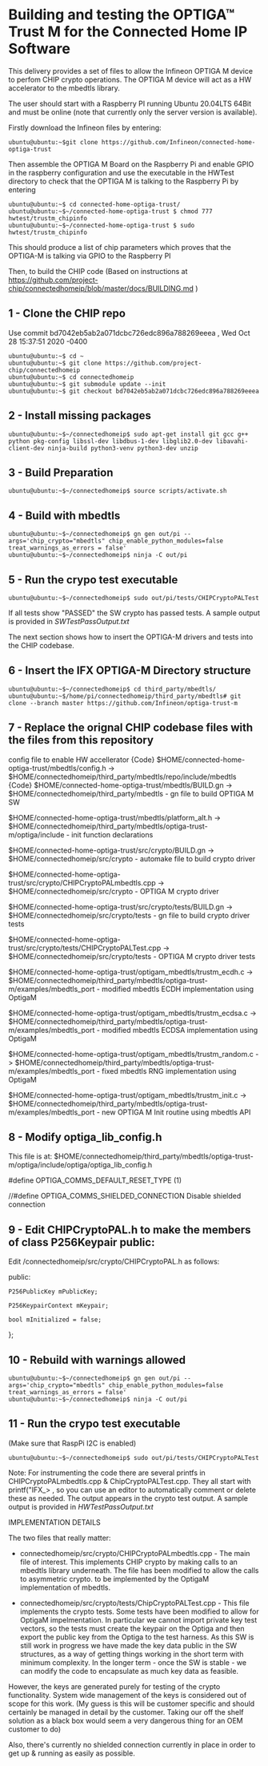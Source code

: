 # Building and testing the OPTIGA™ Trust M for the Connected Home IP Software

This delivery provides a set of files to allow the Infineon OPTIGA M device to perfom CHIP crypto operations. The OPTIGA M device will act as a HW accelerator to the mbedtls library.

The user should start with a Raspberry PI running Ubuntu 20.04LTS 64Bit and must be online (note that currently only the server version is available).

Firstly download the Infineon files by entering:

```console
ubuntu@ubuntu:~$git clone https://github.com/Infineon/connected-home-optiga-trust
```

Then assemble the OPTIGA M Board on the Raspberry Pi and enable GPIO in the raspberry configuration and use the executable in the HWTest directory to check that the OPTIGA M is talking to the Raspberry Pi by entering
```console
ubuntu@ubuntu:~$ cd connected-home-optiga-trust/
ubuntu@ubuntu:~$~/connected-home-optiga-trust $ chmod 777 hwtest/trustm_chipinfo 
ubuntu@ubuntu:~$~/connected-home-optiga-trust $ sudo hwtest/trustm_chipinfo 
```
This should produce a list of chip parameters which proves that the OPTIGA-M is talking via GPIO to the Raspberry PI

Then, to build the CHIP code (Based on instructions at https://github.com/project-chip/connectedhomeip/blob/master/docs/BUILDING.md )


## 1 - Clone the CHIP repo

Use commit bd7042eb5ab2a071dcbc726edc896a788269eeea , Wed Oct 28 15:37:51 2020 -0400

```console 
ubuntu@ubuntu:~$ cd ~
ubuntu@ubuntu:~$ git clone https://github.com/project-chip/connectedhomeip
ubuntu@ubuntu:~$ cd connectedhomeip
ubuntu@ubuntu:~$ git submodule update --init
ubuntu@ubuntu:~$ git checkout bd7042eb5ab2a071dcbc726edc896a788269eeea
```

## 2 - Install missing packages
```console
ubuntu@ubuntu:~$~/connectedhomeip$ sudo apt-get install git gcc g++ python pkg-config libssl-dev libdbus-1-dev libglib2.0-dev libavahi-client-dev ninja-build python3-venv python3-dev unzip
```

## 3 - Build Preparation
```console
ubuntu@ubuntu:~$~/connectedhomeip$ source scripts/activate.sh
```

## 4 - Build with mbedtls
```console
ubuntu@ubuntu:~$~/connectedhomeip$ gn gen out/pi --args='chip_crypto="mbedtls" chip_enable_python_modules=false treat_warnings_as_errors = false'
ubuntu@ubuntu:~$~/connectedhomeip$ ninja -C out/pi
```

## 5 - Run the crypo test executable
```console
ubuntu@ubuntu:~$~/connectedhomeip$ sudo out/pi/tests/CHIPCryptoPALTest
```

If all tests show "PASSED" the SW crypto has passed tests. A sample output is provided in *SWTestPassOutput.txt*

The next section shows how to insert the OPTIGA-M drivers and tests into the CHIP codebase.

## 6 - Insert the IFX OPTIGA-M Directory structure
```console
ubuntu@ubuntu:~$~/connectedhomeip$ cd third_party/mbedtls/
ubuntu@ubuntu:~$/home/pi/connectedhomeip/third_party/mbedtls# git clone --branch master https://github.com/Infineon/optiga-trust-m
```

## 7 - Replace the orignal CHIP codebase files with the files from this repository
config file to enable HW accellerator
{Code}
$HOME/connected-home-optiga-trust/mbedtls/config.h -> $HOME/connectedhomeip/third_party/mbedtls/repo/include/mbedtls
{Code}
$HOME/connected-home-optiga-trust/mbedtls/BUILD.gn -> $HOME/connectedhomeip/third_party/mbedtls - gn file to build OPTIGA M SW

$HOME/connected-home-optiga-trust/mbedtls/platform_alt.h -> $HOME/connectedhomeip/third_party/mbedtls/optiga-trust-m/optiga/include - init function declarations

$HOME/connected-home-optiga-trust/src/crypto/BUILD.gn -> $HOME/connectedhomeip/src/crypto - automake file to build crypto driver

$HOME/connected-home-optiga-trust/src/crypto/CHIPCryptoPALmbedtls.cpp -> $HOME/connectedhomeip/src/crypto - OPTIGA M crypto driver

$HOME/connected-home-optiga-trust/src/crypto/tests/BUILD.gn -> $HOME/connectedhomeip/src/crypto/tests - gn  file to build crypto driver tests

$HOME/connected-home-optiga-trust/src/crypto/tests/CHIPCryptoPALTest.cpp -> $HOME/connectedhomeip/src/crypto/tests - OPTIGA M crypto driver tests

$HOME/connected-home-optiga-trust/optigam_mbedtls/trustm_ecdh.c -> $HOME/connectedhomeip/third_party/mbedtls/optiga-trust-m/examples/mbedtls_port - modified mbedtls ECDH implementation using OptigaM

$HOME/connected-home-optiga-trust/optigam_mbedtls/trustm_ecdsa.c -> $HOME/connectedhomeip/third_party/mbedtls/optiga-trust-m/examples/mbedtls_port - modified mbedtls ECDSA implementation using OptigaM

$HOME/connected-home-optiga-trust/optigam_mbedtls/trustm_random.c -> $HOME/connectedhomeip/third_party/mbedtls/optiga-trust-m/examples/mbedtls_port - fixed mbedtls RNG implementation using OptigaM

$HOME/connected-home-optiga-trust/optigam_mbedtls/trustm_init.c -> $HOME/connectedhomeip/third_party/mbedtls/optiga-trust-m/examples/mbedtls_port - new OPTIGA M Init routine using mbedtls API

## 8 - Modify optiga_lib_config.h

This file is at: $HOME/connectedhomeip/third_party/mbedtls/optiga-trust-m/optiga/include/optiga/optiga_lib_config.h

#define OPTIGA_COMMS_DEFAULT_RESET_TYPE     (1)

//#define OPTIGA_COMMS_SHIELDED_CONNECTION  Disable shielded connection

## 9  - Edit CHIPCryptoPAL.h to make the members of class P256Keypair public:

Edit /connectedhomeip/src/crypto/CHIPCryptoPAL.h as follows:

public:

    P256PublicKey mPublicKey;
    
    P256KeypairContext mKeypair;
    
    bool mInitialized = false;
    
};

## 10 - Rebuild with warnings allowed
```console
ubuntu@ubuntu:~$~/connectedhomeip$ gn gen out/pi --args='chip_crypto="mbedtls" chip_enable_python_modules=false treat_warnings_as_errors = false'
ubuntu@ubuntu:~$~/connectedhomeip$ ninja -C out/pi
```

## 11 - Run the crypo test executable
(Make sure that RaspPi I2C is enabled)
```console
ubuntu@ubuntu:~$~/connectedhomeip$ sudo out/pi/tests/CHIPCryptoPALTest
```

Note: For instrumenting the code there are several printfs in CHIPCryptoPALmbedtls.cpp & ChipCryptoPALTest.cpp. They all start with printf("IFX_> , so you can use an editor to automatically comment or delete these as needed. The output appears in the crypto test output. A sample output is provided in *HWTestPassOutput.txt*

IMPLEMENTATION DETAILS

The two files that really matter:

- connectedhomeip/src/crypto/CHIPCryptoPALmbedtls.cpp - The main file of interest. This implements CHIP crypto by making calls to an mbedtls library underneath. The file has been modified to allow the calls to asymmetric crypto. to be implemented by the OptigaM implementation of mbedtls.

- connectedhomeip/src/crypto/tests/ChipCryptoPALTest.cpp - This file implements the crypto tests. Some tests have been modified to allow for OptigaM impelmentation. In
particular we cannot import private key test vectors, so the tests must create the keypair on the Optiga and then export the public key from the Optiga to the test harness. As this SW is still work in progress we have made the key data public in the SW structures, as a way of getting things working in the short term with minimum complexity. In the longer term - once the SW is stable - we can modify the code to encapsulate as much key data as feasible.

However, the keys are generated purely for testing of the crypto functionality. System wide management of the keys is considered out of scope for this work. (My guess is this will be customer specific and should certainly be managed in detail by the customer. Taking our off the shelf solution as a black box would seem a very dangerous thing for an OEM customer to do)

Also, there's currently no shielded connection currently in place in order to get up & running as easily as possible.



